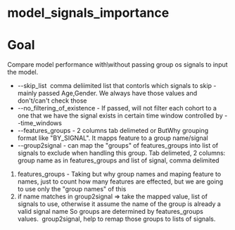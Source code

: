 # model_signals_importance
# Goal
Compare model performance with\without passing group os signals to input the model.

- --skip_list  comma deliimited list that contorls which signals to skip - mainly passed Age,Gender. We always have those values and don't/can't check those
- --no_filtering_of_existence - If passed, will not filter each cohort to a one that we have the signal exists in certain time window controlled by --time_windows
- --features_groups - 2 columns tab delimeted or ButWhy grouping format like "BY_SIGNAL". It mapps feature to a group name/signal
- --group2signal - can map the "groups" of features_groups into list of signals to exclude when handling this group. Tab delimeted, 2 columns: group name as in features_groups and list of signal, comma delimited

1. features_groups - Taking but why group names and maping feature to names, just to count how many features are effected, but we are going to use only the "group names" of this 
2. if name matches in group2signal => take the mapped value, list of signals to use, otherwise it assume the name of the group is already a valid signal name
So groups are determined by features_groups values.  group2signal, help to remap those groups to lists of signals.
